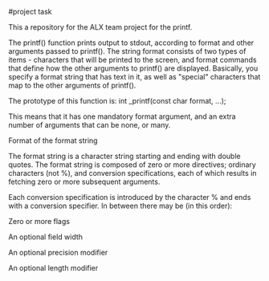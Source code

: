 #project task

This a repository for the ALX team project for the printf.

The printf() function prints output to stdout, according to format and other arguments passed to printf(). The string format consists of two types of items - characters that will be printed to the screen, and format commands that define how the other arguments to printf() are displayed. Basically, you specify a format string that has text in it, as well as "special" characters that map to the other arguments of printf().

The prototype of this function is: int _printf(const char format, ...);

This means that it has one mandatory format argument, and an extra number of arguments that can be none, or many.

Format of the format string

The format string is a character string starting and ending with double quotes. The format string is composed of zero or more directives; ordinary characters (not %), and conversion specifications, each of which results in fetching zero or more subsequent arguments.

Each conversion specification is introduced by the character % and ends with a conversion specifier. In between there may be (in this order):

Zero or more flags

An optional field width

An optional precision modifier

An optional length modifier
